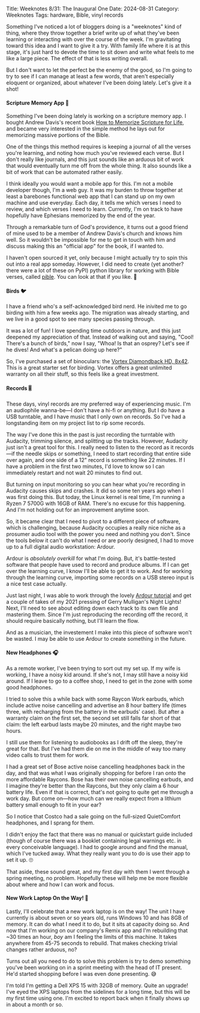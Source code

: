 Title: Weeknotes 8/31: The Inaugural One
Date: 2024-08-31
Category: Weeknotes
Tags: hardware, Bible, vinyl records

Something I've noticed a lot of bloggers doing is a "weeknotes" kind of thing, where they throw together a brief write up of what they've been learning or interacting with over the course of the week. I'm gravitating toward this idea and I want to give it a try. With family life where it is at this stage, it's just hard to devote the time to sit down and write what feels to me like a large piece. The effect of that is less writing overall. 

But I don't want to let the perfect be the enemy of the good, so I'm going to try to see if I can manage at least a few words, that aren't especially eloquent or organized, about whatever I've been doing lately. Let's give it a shot!

#### Scripture Memory App 📖️

Something I've been doing lately is working on a scripture memory app. I bought Andrew Davis's recent book [How to Memorize Scripture for Life](https://www.crossway.org/books/how-to-memorize-scripture-for-life-tpb/), and became very interested in the simple method he lays out for memorizing massive portions of the Bible.

One of the things this method requires is keeping a journal of all the verses you're learning, and noting how much you've reviewed each verse. But I don't really like journals, and this just sounds like an arduous bit of work that would eventually turn me off from the whole thing. It also sounds like a bit of work that can be automated rather easily.

I think ideally you would want a mobile app for this. I'm not a mobile developer though, I'm a web guy. It was my burden to throw together at least a barebones functional web app that I can stand up on my own machine and use everyday. Each day, it tells me which verses I need to review, and which verses I need to learn. Currently, I'm on track to have hopefully have Ephesians memorized by the end of the year.

Through a remarkable turn of God's providence, it turns out a good friend of mine used to be a member of Andrew Davis's church and knows him well. So it wouldn't be impossible for me to get in touch with him and discuss making this an "official app" for the book, if I wanted to.

I haven't open sourced it yet, only because I might actually try to spin this out into a real app someday. However, I did need to create (yet another? there were a lot of these on PyPI) python library for working with Bible verses, called [pible](https://pypi.org/project/pible/). You can look at that if you like. 🙂️

#### Birds 🐦️

I have a friend who's a self-acknowledged bird nerd. He inivited me to go birding with him a few weeks ago. The migration was already starting, and we live in a good spot to see many species passing through.

It was a lot of fun! I love spending time outdoors in nature, and this just deepened my appreciation of that. Instead of walking out and saying, "Cool! There's a bunch of birds," now I say, "Whoa! Is that an osprey? Let's see if he dives! And what's a pelican doing up here?"

So, I've purchased a set of binoculars: the [Vortex Diamondback HD, 8x42](https://vortexoptics.com/vortex-diamondback-hd-8x42-binoculars.html). This is a great starter set for birding. Vortex offers a great unlimited warranty on all their stuff, so this feels like a great investment.

#### Records 🎚️

These days, vinyl records are my preferred way of experiencing music. I'm an audiophile wanna-be&mdash;I don't have a hi-fi or anything. But I do have a USB turntable, and I have music that I only own on records. So I've had a longstanding item on my project list to rip some records.

The way I've done this in the past is just recording the turntable with Audacity, trimming silence, and splitting up the tracks. However, Audacity just isn't a great tool for this. I really need to listen to the record as it records&mdash;if the needle skips or something, I need to start recording that entire side over again, and one side of a 12" record is something like 22 minutes. If I have a problem in the first two minutes, I'd love to know so I can immediately restart and not wait 20 minutes to find out. 

But turning on input monitoring so you can hear what you're recording in Audacity causes skips and crashes. It did so some ten years ago when I was first doing this. But today, the Linux kernel is real time, I'm running a Ryzen 7 5700G with 16GB of RAM. There's no excuse for this happening. And I'm not holding out for an improvement anytime soon.

So, it became clear that I need to pivot to a different piece of software, which is challenging, because Audacity occupies a really nice niche as a prosumer audio tool with the power you need and nothing you don't. Since the tools below it can't do what I need or are poorly designed, I had to move up to a full digital audio workstation: Ardour.

Ardour is _absolutely overkill_ for what I'm doing. But, it's battle-tested software that people have used to record and produce albums. If I can get over the learning curve, I know I'll be able to get it to work. And for working through the learning curve, importing some records on a USB stereo input is a nice test case actually.

Just last night, I was able to work through the lovely [Ardour tutorial](https://prokoudine.github.io/ardour-tutorial/en/) and get a couple of takes of my 2021 pressing of Gerry Mulligan's Night Lights! Next, I'll need to see about editing down each track to its own file and mastering them. Since I'm just reproducing the recording off the record, it should require basically nothing, but I'll learn the flow.

And as a musician, the investement I make into this piece of software won't be wasted. I may be able to use Ardour to create something in the future.

#### New Headphones 🎧️

As a remote worker, I've been trying to sort out my set up. If my wife is working, I have a noisy kid around. If she's not, I may still have a noisy kid around. If I leave to go to a coffee shop, I need to get in the zone with some good headphones.

I tried to solve this a while back with some Raycon Work earbuds, which include active noise cancelling and advertise an 8 hour battery life (times three, with recharging from the battery in the earbuds' case). But after a warranty claim on the first set, the second set still falls far short of that claim: the left earbud lasts maybe 20 minutes, and the right maybe two hours. 

I still use them for listening to audiobooks as I drift off the sleep, they're great for that. But I've had them die on me in the middle of way too many video calls to trust them for work. 

I had a great set of Bose active noise cancelling headphones back in the day, and that was what I was originally shopping for before I ran onto the more affordable Raycons. Bose has their own noise cancelling earbuds, and I imagine they're better than the Raycons, but they only claim a 6 hour battery life. Even if that is correct, that's not going to quite get me through a work day. But come on&mdash;how much can we really expect from a lithium battery small enough to fit in your ear?

So I notice that Costco had a sale going on the full-sized QuietComfort headphones, and I sprang for them.

I didn't enjoy the fact that there was no manual or quickstart guide included (though of course there was a booklet containing legal warnings etc. in every conceivable language). I had to google around and find the manual, which I've tucked away. What they really want you to do is use their app to set it up. 🙄️

That aside, these sound great, and my first day with them I went through a spring meeting, no problem. Hopefully these will help me be more flexible about where and how I can work and focus.

#### New Work Laptop On the Way! 🙌️

Lastly, I'll celebrate that a new work laptop is on the way! The unit I have currently is about seven or so years old, runs Windows 10 and has 8GB of memory. It can do what I need it to do, but it sits at capacity doing so. And now that I'm working on our company's Remix app and I'm rebuilding that ~30 times an hour, _boy_ am I feeling the limits of this machine. It takes anywhere from 45-75 seconds to rebuild. That makes checking trivial changes rather arduous, no?

Turns out all you need to do to solve this problem is try to demo something you've been working on in a sprint meeting with the head of IT present. He'd started shopping before I was even done presenting. 😅️

I'm told I'm getting a Dell XPS 15 with 32GB of memory. Quite an upgrade! I've eyed the XPS laptops from the sidelines for a long time, but this will be my first time using one. I'm excited to report back when it finally shows up in about a month or so.